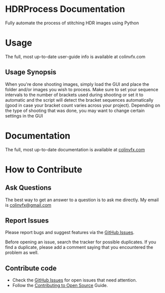 HDRProcess Documentation
===============================================================================
Fully automate the process of stitching HDR images using Python

Usage
===============================================================================
The full, most up-to-date user-guide info is available at colinvfx.com

Usage Synopsis
-------------------------------------------------------------------------------
When you're done shooting images, simply load the GUI and place the folder
and/or images you wish to process. Make sure to set your sequence intervals
to the number of brackets used during shooting or set it to automatic and the
script will detect the bracket sequences automatically (good in case your
bracket count varies across your project). Depending on the type of shooting
that was done, you may want to change certain settings in the GUI

Documentation
===============================================================================
The full, most up-to-date documentation is available at [colinvfx.com](http://colinvfx.com)

How to Contribute
===============================================================================

Ask Questions
-------------------------------------------------------------------------------
The best way to get an answer to a question is to ask me directly. My email is
colinvfx@gmail.com

Report Issues
-------------------------------------------------------------------------------
Please report bugs and suggest features via the [GitHub Issues](https://github.com/ColinKennedy/hdrprocess/issues).

Before opening an issue, search the tracker for possible duplicates. If you
find a duplicate, please add a comment saying that you encountered the problem as well.

Contribute code
-------------------------------------------------------------------------------
* Check the [GitHub Issues](https://github.com/ColinKennedy/hdrprocess/issues)
  for open issues that need attention.
* Follow the [Contributing to Open Source](https://guides.github.com/activities/contributing-to-open-source/) Guide.
